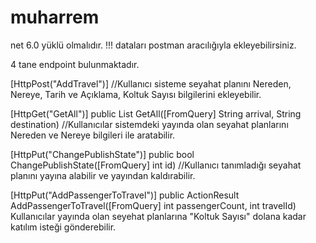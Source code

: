 # muharrem

  net 6.0 yüklü olmalıdır.  !!!
  dataları postman aracılığıyla ekleyebilirsiniz. 

  4 tane endpoint bulunmaktadır.

  [HttpPost("AddTravel")]
  //Kullanıcı sisteme seyahat planını Nereden, Nereye, Tarih ve Açıklama, Koltuk Sayısı bilgilerini ekleyebilir.
  
  [HttpGet("GetAll")]
  public List<Travel> GetAll([FromQuery] String arrival, String destination)
  //Kullanıcılar sistemdeki yayında olan seyahat planlarını Nereden ve Nereye bilgileri ile aratabilir.

  
  [HttpPut("ChangePublishState")]
  public bool ChangePublishState([FromQuery] int id)
  //Kullanıcı tanımladığı seyahat planını yayına alabilir ve yayından kaldırabilir.

  [HttpPut("AddPassengerToTravel")]
  public ActionResult<bool> AddPassengerToTravel([FromQuery] int passengerCount, int travelId)
  Kullanıcılar yayında olan seyehat planlarına "Koltuk Sayısı" dolana kadar katılım isteği gönderebilir.

